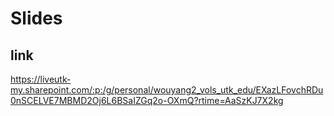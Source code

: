# Slides

## link 
https://liveutk-my.sharepoint.com/:p:/g/personal/wouyang2_vols_utk_edu/EXazLFovchRDu0nSCELVE7MBMD2Oj6L6BSaIZGq2o-OXmQ?rtime=AaSzKJ7X2kg
